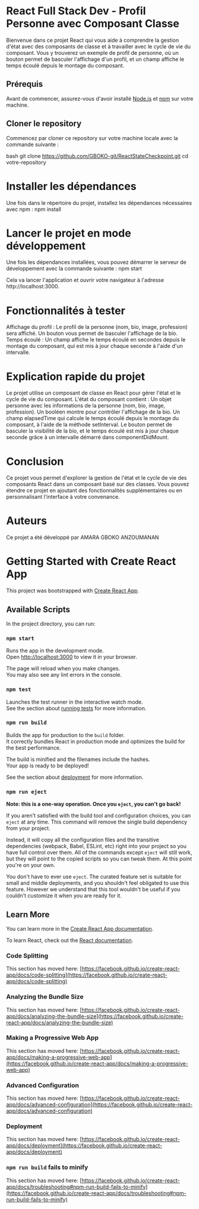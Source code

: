 # React Full Stack Dev - Profil Personne avec Composant Classe

Bienvenue dans ce projet React qui vous aide à comprendre la gestion d'état avec des composants de classe et à travailler avec le cycle de vie du composant. Vous y trouverez un exemple de profil de personne, où un bouton permet de basculer l'affichage d'un profil, et un champ affiche le temps écoulé depuis le montage du composant.

## Prérequis

Avant de commencer, assurez-vous d'avoir installé [Node.js](https://nodejs.org/) et [npm](https://www.npmjs.com/) sur votre machine.

## Cloner le repository

Commencez par cloner ce repository sur votre machine locale avec la commande suivante :

bash
git clone https://github.com/GBOKO-git/ReactStateCheckpoint.git
cd votre-repository

# Installer les dépendances
Une fois dans le répertoire du projet, installez les dépendances nécessaires avec npm :
npm install

# Lancer le projet en mode développement
Une fois les dépendances installées, vous pouvez démarrer le serveur de développement avec la commande suivante :
npm start

Cela va lancer l'application et ouvrir votre navigateur à l'adresse http://localhost:3000.
# Fonctionnalités à tester
Affichage du profil : Le profil de la personne (nom, bio, image, profession) sera affiché. Un bouton vous permet de basculer l'affichage de la bio.
Temps écoulé : Un champ affiche le temps écoulé en secondes depuis le montage du composant, qui est mis à jour chaque seconde à l'aide d'un intervalle.
# Explication rapide du projet
Le projet utilise un composant de classe en React pour gérer l'état et le cycle de vie du composant.
L'état du composant contient :
Un objet personne avec les informations de la personne (nom, bio, image, profession).
Un booléen montre pour contrôler l'affichage de la bio.
Un champ elapsedTime qui calcule le temps écoulé depuis le montage du composant, à l'aide de la méthode setInterval.
Le bouton permet de basculer la visibilité de la bio, et le temps écoulé est mis à jour chaque seconde grâce à un intervalle démarré dans componentDidMount.
# Conclusion
Ce projet vous permet d'explorer la gestion de l'état et le cycle de vie des composants React dans un composant basé sur des classes. Vous pouvez étendre ce projet en ajoutant des fonctionnalités supplémentaires ou en personnalisant l'interface à votre convenance.
# Auteurs
Ce projet a été développé par AMARA GBOKO ANZOUMANAN



# Getting Started with Create React App

This project was bootstrapped with [Create React App](https://github.com/facebook/create-react-app).

## Available Scripts

In the project directory, you can run:

### `npm start`

Runs the app in the development mode.\
Open [http://localhost:3000](http://localhost:3000) to view it in your browser.

The page will reload when you make changes.\
You may also see any lint errors in the console.

### `npm test`

Launches the test runner in the interactive watch mode.\
See the section about [running tests](https://facebook.github.io/create-react-app/docs/running-tests) for more information.

### `npm run build`

Builds the app for production to the `build` folder.\
It correctly bundles React in production mode and optimizes the build for the best performance.

The build is minified and the filenames include the hashes.\
Your app is ready to be deployed!

See the section about [deployment](https://facebook.github.io/create-react-app/docs/deployment) for more information.

### `npm run eject`

**Note: this is a one-way operation. Once you `eject`, you can't go back!**

If you aren't satisfied with the build tool and configuration choices, you can `eject` at any time. This command will remove the single build dependency from your project.

Instead, it will copy all the configuration files and the transitive dependencies (webpack, Babel, ESLint, etc) right into your project so you have full control over them. All of the commands except `eject` will still work, but they will point to the copied scripts so you can tweak them. At this point you're on your own.

You don't have to ever use `eject`. The curated feature set is suitable for small and middle deployments, and you shouldn't feel obligated to use this feature. However we understand that this tool wouldn't be useful if you couldn't customize it when you are ready for it.

## Learn More

You can learn more in the [Create React App documentation](https://facebook.github.io/create-react-app/docs/getting-started).

To learn React, check out the [React documentation](https://reactjs.org/).

### Code Splitting

This section has moved here: [https://facebook.github.io/create-react-app/docs/code-splitting](https://facebook.github.io/create-react-app/docs/code-splitting)

### Analyzing the Bundle Size

This section has moved here: [https://facebook.github.io/create-react-app/docs/analyzing-the-bundle-size](https://facebook.github.io/create-react-app/docs/analyzing-the-bundle-size)

### Making a Progressive Web App

This section has moved here: [https://facebook.github.io/create-react-app/docs/making-a-progressive-web-app](https://facebook.github.io/create-react-app/docs/making-a-progressive-web-app)

### Advanced Configuration

This section has moved here: [https://facebook.github.io/create-react-app/docs/advanced-configuration](https://facebook.github.io/create-react-app/docs/advanced-configuration)

### Deployment

This section has moved here: [https://facebook.github.io/create-react-app/docs/deployment](https://facebook.github.io/create-react-app/docs/deployment)

### `npm run build` fails to minify

This section has moved here: [https://facebook.github.io/create-react-app/docs/troubleshooting#npm-run-build-fails-to-minify](https://facebook.github.io/create-react-app/docs/troubleshooting#npm-run-build-fails-to-minify)
